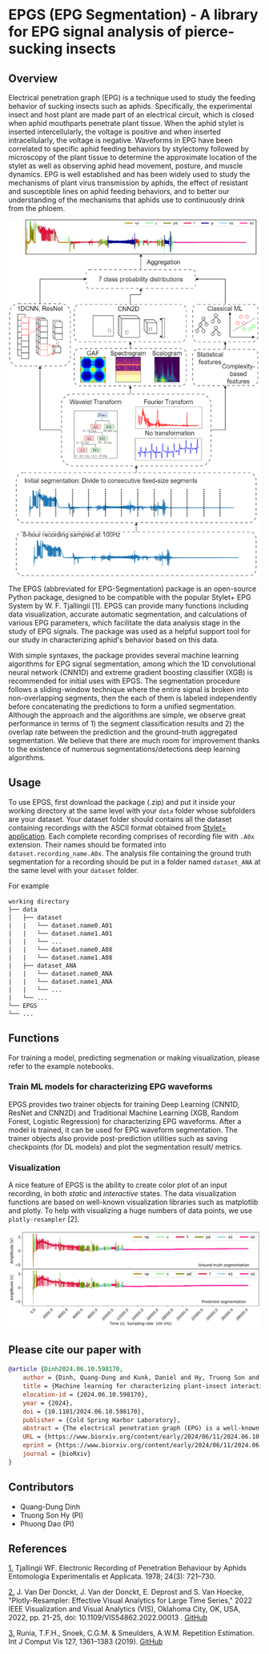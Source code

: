 # EPGS (EPG Segmentation) - A library for EPG signal analysis of pierce-sucking insects

## Overview
Electrical penetration graph (EPG) is a technique used to study the feeding behavior of sucking insects such as aphids. Specifically, the experimental insect and host plant are made part of an electrical circuit, which is closed when aphid mouthparts penetrate plant tissue. When the aphid stylet is inserted intercellularly, the voltage is positive and when inserted intracellularly, the voltage is negative. Waveforms in EPG have been correlated to specific aphid feeding behaviors by stylectomy followed by microscopy of the plant tissue to determine the approximate location of the stylet as well as observing aphid head movement, posture, and muscle dynamics. EPG is well established and has been widely used to study the mechanisms of plant virus transmission by aphids, the effect of resistant and susceptible lines on aphid feeding behaviors, and to better our understanding of the mechanisms that aphids use to continuously drink from the phloem.   

![ML4Insects](/figures/workflow.png "Workflow of the segmentation approach used in the package.")

The EPGS (abbreviated for EPG-Segmentation) package is an open-source Python package, designed to be compatible with the popular Stylet+ EPG System by W. F. Tjallingii [1]. EPGS can provide many functions including data visualization, accurate automatic segmentation, and calculations of various EPG parameters, which facilitate the data analysis stage in the study of EPG signals. The package was used as a helpful support tool for our study in characterizing aphid's behavior based on this data. 

With simple syntaxes, the package provides several machine learning algorithms for EPG signal segmentation, among which the 1D convolutional neural network (CNN1D) and extreme gradient boosting classifier (XGB) is recommended for initial uses with EPGS. The segmentation procedure follows a sliding-window technique where the entire signal is broken into non-overlapping segments, then the each of them is labeled independently before concatenating the predictions to form a unified segmentation. Although the approach and the algorithms are simple, we observe great performance in terms of 1) the segment classification results and 2) the overlap rate between the prediction and the ground-truth aggregated segmentation. We believe that there are much room for improvement thanks to the existence of numerous segmentations/detections deep learning algorithms.

## Usage 
To use EPGS, first download the package (.zip) and put it inside your working directory at the same level with your `data` folder whose subfolders are your dataset. Your dataset folder should contains all the dataset containing recordings with the ASCII format obtained from [Stylet+ application](https://www.epgsystems.eu/). Each complete recording comprises of recording file with `.A0x` extension. Their names should be formated into `dataset.recording_name.A0x`. The analysis file containing the ground truth segmentation for a recording should be put in a folder named `dataset_ANA` at the same level with your `dataset` folder. 

For example 
```
working directory
├── data
│   ├── dataset
|   |   └── dataset.name0.A01
|   |   └── dataset.name1.A01
|   |   └── ...
|   |   └── dataset.name0.A08
|   |   └── dataset.name1.A08
|   ├── dataset_ANA
|   |   └── dataset.name0_ANA
|   |   └── dataset.name1_ANA
|   |   └── ...
|   └── ...
└── EPGS
└── ...
```

## Functions
For training a model, predicting segmenation or making visualization, please refer to the example notebooks. 
### Train ML models for characterizing EPG waveforms
EPGS provides two trainer objects for training Deep Learning (CNN1D, ResNet and CNN2D) and Traditional Machine Learning (XGB, Random Forest, Logistic Regression) for characterizing EPG waveforms. After a model is trained, it can be used for EPG waveform segmentation. The trainer objects also provide post-prediction utilities such as saving checkpoints (for DL models) and plot the segmentation result/ metrics.
### Visualization
A nice feature of EPGS is the ability to create color plot of an input recording,  in both _static_ and _interactive_ states. The data visualization functions are based on well-known visualization libraries such as matplotlib and plotly. To help with visualizing a huge numbers of data points, we use `plotly-resampler` [2]. 

![ML4Insects](/figures/prediction.png "Example of a prediction segmentation vs the ground-truth version. The overlap rate is 95%.")

## Please cite our paper with

```bibtex
@article {Dinh2024.06.10.598170,
	author = {Dinh, Quang-Dung and Kunk, Daniel and Hy, Truong Son and Nalam, Vamsi J and Dao, Phuong},
	title = {Machine learning for characterizing plant-insect interactions through electrical penetration graphic signal},
	elocation-id = {2024.06.10.598170},
	year = {2024},
	doi = {10.1101/2024.06.10.598170},
	publisher = {Cold Spring Harbor Laboratory},
	abstract = {The electrical penetration graph (EPG) is a well-known technique that provides insights into the feeding behavior of insects with piercing-sucking mouthparts, mostly hemipterans. Since its inception in the 1960s, EPG has become indispensable in studying plant-insect interactions, revealing critical information about host plant selection, plant resistance, virus transmission, and responses to environmental factors. By integrating the plant and insect into an electrical circuit, EPG allows researchers to identify specific feeding behaviors based on distinct waveform patterns associated with activities within plant tissues. However, the traditional manual analysis of EPG waveform data is time-consuming and labor-intensive, limiting research throughput. This study presents a novel machine-learning approach to automate the segmentation and classification of EPG signals. We rigorously evaluated six diverse machine learning models, including neural networks, tree-based models, and logistic regressions, using an extensive dataset from aphid feeding experiments. Our results demonstrate that a Residual Network (ResNet) architecture achieved the highest overall waveform classification accuracy of 96.8\% and highest segmentation overlap rate of 84.4\%, highlighting the potential of machine learning for accurate and efficient EPG analysis. This automated approach promises to accelerate research in this field significantly and has the potential to be generalized to other insect species and experimental settings. Our findings underscore the value of applying advanced computational techniques to complex biological datasets, paving the way for a more comprehensive understanding of insect-plant interactions and their broader ecological implications. The source code for all experiments conducted within this study is publicly available at https://github.com/HySonLab/ML4InsectsCompeting Interest StatementThe authors have declared no competing interest.},
	URL = {https://www.biorxiv.org/content/early/2024/06/11/2024.06.10.598170},
	eprint = {https://www.biorxiv.org/content/early/2024/06/11/2024.06.10.598170.full.pdf},
	journal = {bioRxiv}
}
```

## Contributors
* Quang-Dung Dinh
* Truong Son Hy (PI)
* Phuong Dao (PI)

## References
[1.](https://onlinelibrary.wiley.com/doi/10.1111/j.1570-7458.1978.tb02836.x) Tjallingii WF. Electronic Recording of Penetration Behaviour by Aphids Entomologia Experimentalis et Applicata. 1978; 24(3): 721–730.

[2.](https://ieeexplore.ieee.org/document/9973221) J. Van Der Donckt, J. Van der Donckt, E. Deprost and S. Van Hoecke, "Plotly-Resampler: Effective Visual Analytics for Large Time Series," 2022 IEEE Visualization and Visual Analytics (VIS), Oklahoma City, OK, USA, 2022, pp. 21-25, doi: 10.1109/VIS54862.2022.00013 . [GitHub](https://github.com/predict-idlab/plotly-resampler) 

[3.](https://link.springer.com/article/10.1007/s11263-019-01194-0) Runia, T.F.H., Snoek, C.G.M. & Smeulders, A.W.M. Repetition Estimation. Int J Comput Vis 127, 1361–1383 (2019). [GitHub](https://github.com/tomrunia/PyTorchWavelets) 
